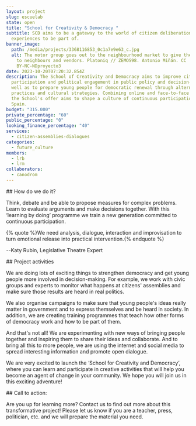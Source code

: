 ```yaml
---
layout: project
slug: escuelab
state: open
title: "School for Creativity & Democracy "
subtitle: SCD aims to be a gateway to the world of citizen deliberation
  experiences to be part of.
banner_image:
  path: /media/projects/3368116853_0c1a7e9e63_c.jpg
  alt: The motor group goes out to the neighbourhood market to give the workshop
    to neighbours and vendors. Platoniq // ZEMOS98. Antonio Miñán. CC
    BY-NC-NDproyecto3
date: 2023-10-20T07:20:32.854Z
description: The School of Creativity and Democracy aims to improve citizen
  participation and political engagement in public policy and decision-making as
  well as to prepare young people for democratic renewal through alternative
  practices and cultural strategies. Combining online and face-to-face formats,
  the School's offer aims to shape a culture of continuous participation in
  Spain.
budget: "315.000"
private_percentage: "60"
public_percentage: "0"
looking_finance_percentage: "40"
services:
  - citizen-assemblies-dialogues
categories:
  - future_culture
members:
  - lrb
  - lrm
collaborators:
  - canodrom
---
```

\## How do we do it?

Think, debate and be able to propose measures for complex problems. Learn to evaluate arguments and make decisions together. With this ‘learning by doing’ programme we train a new generation committed to continuous participation.

{% quote %}We need analysis, dialogue, interaction and improvisation to turn emotional release into practical intervention.{% endquote %}

\--Katy Rubin, Legislative Theatre Expert

\## Project activities

We are doing lots of exciting things to strengthen democracy and get young people more involved in decision-making. For example, we work with civic groups and experts to monitor what happens at citizens' assemblies and make sure those results are heard in real politics.

We also organise campaigns to make sure that young people's ideas really matter in government and to express themselves and be heard in society. In addition, we are creating training programmes that teach how other forms of democracy work and how to be part of them.

And that's not all! We are experimenting with new ways of bringing people together and inspiring them to share their ideas and collaborate. And to bring all this to more people, we are using the internet and social media to spread interesting information and promote open dialogue.

We are very excited to launch the ‘School for Creativity and Democracy’, where you can learn and participate in creative activities that will help you become an agent of change in your community. We hope you will join us in this exciting adventure!



\## Call to action:

Are you up for learning more? Contact us to find out more about this transformative project! Please let us know if you are a teacher, press, politician, etc. and we will prepare the material you need.
